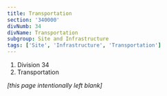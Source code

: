```yaml
---
title: Transportation
section: '340000'
divNumb: 34
divName: Transportation
subgroup: Site and Infrastructure
tags: ['Site', 'Infrastructure', 'Transportation']
---
```


   1. Division 34
   1. Transportation

*[this page intentionally left blank]*

